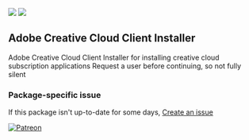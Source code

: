 [![](https://img.shields.io/chocolatey/v/adobe-creative-cloud?color=green&label=adobe-creative-cloud)](https://chocolatey.org/packages/adobe-creative-cloud) [![](https://img.shields.io/chocolatey/dt/adobe-creative-cloud)](https://chocolatey.org/packages/adobe-creative-cloud)

## Adobe Creative Cloud Client Installer
Adobe Creative Cloud Client Installer for installing creative cloud subscription applications
Request a user before continuing, so not fully silent

### Package-specific issue
If this package isn't up-to-date for some days, [Create an issue](https://github.com/tunisiano187/Chocolatey-packages/issues/new/choose)

[![Patreon](https://cdn.jsdelivr.net/gh/tunisiano187/Chocolatey-packages@d15c4e19c709e7148588d4523ffc6dd3cd3c7e5e/icons/patreon.png)](https://www.patreon.com/tunisiano)
